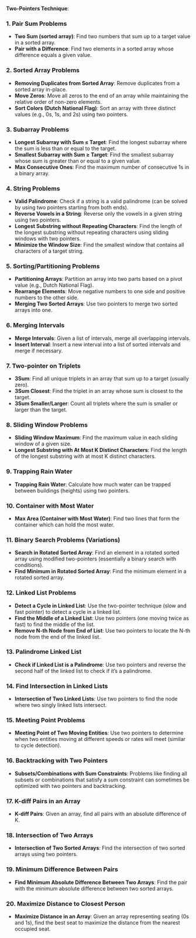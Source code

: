 **Two-Pointers Technique**:

### 1. **Pair Sum Problems**
   - **Two Sum (sorted array)**: Find two numbers that sum up to a target value in a sorted array.
   - **Pair with a Difference**: Find two elements in a sorted array whose difference equals a given value.

### 2. **Sorted Array Problems**
   - **Removing Duplicates from Sorted Array**: Remove duplicates from a sorted array in-place.
   - **Move Zeros**: Move all zeros to the end of an array while maintaining the relative order of non-zero elements.
   - **Sort Colors (Dutch National Flag)**: Sort an array with three distinct values (e.g., 0s, 1s, and 2s) using two pointers.
   
### 3. **Subarray Problems**
   - **Longest Subarray with Sum ≤ Target**: Find the longest subarray where the sum is less than or equal to the target.
   - **Smallest Subarray with Sum ≥ Target**: Find the smallest subarray whose sum is greater than or equal to a given value.
   - **Max Consecutive Ones**: Find the maximum number of consecutive 1s in a binary array.
   
### 4. **String Problems**
   - **Valid Palindrome**: Check if a string is a valid palindrome (can be solved by using two pointers starting from both ends).
   - **Reverse Vowels in a String**: Reverse only the vowels in a given string using two pointers.
   - **Longest Substring without Repeating Characters**: Find the length of the longest substring without repeating characters using sliding windows with two pointers.
   - **Minimize the Window Size**: Find the smallest window that contains all characters of a target string.

### 5. **Sorting/Partitioning Problems**
   - **Partitioning Arrays**: Partition an array into two parts based on a pivot value (e.g., Dutch National Flag).
   - **Rearrange Elements**: Move negative numbers to one side and positive numbers to the other side.
   - **Merging Two Sorted Arrays**: Use two pointers to merge two sorted arrays into one.

### 6. **Merging Intervals**
   - **Merge Intervals**: Given a list of intervals, merge all overlapping intervals.
   - **Insert Interval**: Insert a new interval into a list of sorted intervals and merge if necessary.

### 7. **Two-pointer on Triplets**
   - **3Sum**: Find all unique triplets in an array that sum up to a target (usually zero).
   - **3Sum Closest**: Find the triplet in an array whose sum is closest to the target.
   - **3Sum Smaller/Larger**: Count all triplets where the sum is smaller or larger than the target.

### 8. **Sliding Window Problems**
   - **Sliding Window Maximum**: Find the maximum value in each sliding window of a given size.
   - **Longest Substring with At Most K Distinct Characters**: Find the length of the longest substring with at most K distinct characters.

### 9. **Trapping Rain Water**
   - **Trapping Rain Water**: Calculate how much water can be trapped between buildings (heights) using two pointers.

### 10. **Container with Most Water**
   - **Max Area (Container with Most Water)**: Find two lines that form the container which can hold the most water.

### 11. **Binary Search Problems (Variations)**
   - **Search in Rotated Sorted Array**: Find an element in a rotated sorted array using modified two-pointers (essentially a binary search with conditions).
   - **Find Minimum in Rotated Sorted Array**: Find the minimum element in a rotated sorted array.
   
### 12. **Linked List Problems**
   - **Detect a Cycle in Linked List**: Use the two-pointer technique (slow and fast pointer) to detect a cycle in a linked list.
   - **Find the Middle of a Linked List**: Use two pointers (one moving twice as fast) to find the middle of the list.
   - **Remove N-th Node from End of List**: Use two pointers to locate the N-th node from the end of the linked list.

### 13. **Palindrome Linked List**
   - **Check if Linked List is a Palindrome**: Use two pointers and reverse the second half of the linked list to check if it’s a palindrome.

### 14. **Find Intersection in Linked Lists**
   - **Intersection of Two Linked Lists**: Use two pointers to find the node where two singly linked lists intersect.

### 15. **Meeting Point Problems**
   - **Meeting Point of Two Moving Entities**: Use two pointers to determine when two entities moving at different speeds or rates will meet (similar to cycle detection).

### 16. **Backtracking with Two Pointers**
   - **Subsets/Combinations with Sum Constraints**: Problems like finding all subsets or combinations that satisfy a sum constraint can sometimes be optimized with two pointers and backtracking.

### 17. **K-diff Pairs in an Array**
   - **K-diff Pairs**: Given an array, find all pairs with an absolute difference of K.

### 18. **Intersection of Two Arrays**
   - **Intersection of Two Sorted Arrays**: Find the intersection of two sorted arrays using two pointers.

### 19. **Minimum Difference Between Pairs**
   - **Find Minimum Absolute Difference Between Two Arrays**: Find the pair with the minimum absolute difference between two sorted arrays.

### 20. **Maximize Distance to Closest Person**
   - **Maximize Distance in an Array**: Given an array representing seating (0s and 1s), find the best seat to maximize the distance from the nearest occupied seat.
